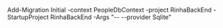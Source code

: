 Add-Migration Initial -context PeopleDbContext -project RinhaBackEnd -StartupProject RinhaBackEnd  -Args "-- --provider Sqlite"

